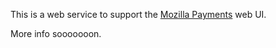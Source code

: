 This is a web service to support the [Mozilla Payments](https://github.com/mozilla/payments) web UI.

More info sooooooon.
